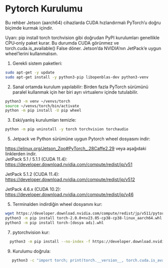 # Pytorch Kurulumu

Bu rehber Jetson (aarch64) cihazlarda CUDA hızlandırmalı PyTorch’u doğru biçimde kurmak içindir.  

Uyarı: pip install torch torchvision gibi doğrudan PyPI kurulumları genellikle CPU‑only paket kurar. Bu durumda CUDA görünmez ve torch.cuda.is_available() False döner. Jetson’da NVIDIA’nın JetPack’e uygun wheel’lerini kullanmalısın.   

1. Gerekli sistem paketleri:
``` bash
sudo apt-get -y update
sudo apt-get install -y python3-pip libopenblas-dev python3-venv
``` 

2. Sanal ortamda kurulum yapılabilir:
   Birden fazla PyTorch sürümünü paralel kullanmak için her biri ayrı virtualenv içinde tutulabilir.
``` bash   
python3 -m venv ~/venvs/torch
source ~/venvs/torch/bin/activate
python -m pip install -U pip wheel
``` 
3. Eski/yanlış kurulumları temizle:
 ``` bash  
 python -m pip uninstall -y torch torchvision torchaudio
``` 
5. Jetpack ve Python sürümüne uygun Pytorch wheel dosyasını indir:
 
https://elinux.org/Jetson_Zoo#PyTorch_.28Caffe2.29 veya aşağıdaki linklerden indir.  
JetPack 5.1 / 5.1.1 (CUDA 11.4): https://developer.download.nvidia.com/compute/redist/jp/v51  

JetPack 5.1.2 (CUDA 11.4): https://developer.download.nvidia.com/compute/redist/jp/v512  

JetPack 4.6.x (CUDA 10.2): https://developer.download.nvidia.com/compute/redist/jp/v46  

5. Terminalden indirdiğin wheel dosyanını kur:
``` bash
wget https://developer.download.nvidia.com/compute/redist/jp/v511/pytorch/torch-2.0.0+nv23.05-cp38-cp38-linux_aarch64.whl
python3 -m pip install torch-2.0.0+nv23.05-cp38-cp38-linux_aarch64.whl
python3 -m pip install torch-[dosya adı].whl
``` 

7. pytorchvision kur:
 ``` bash
   python3 -m pip install --no-index -f https://developer.download.nvidia.com/compute/redist/jp/v511 torchvision==0.16.0 --no-deps
  ```
9.  Kurulumu doğrula:
``` bash
   python3 -c "import torch; print(torch.__version__, torch.cuda.is_available(), torch.version.cuda)"
``` 

